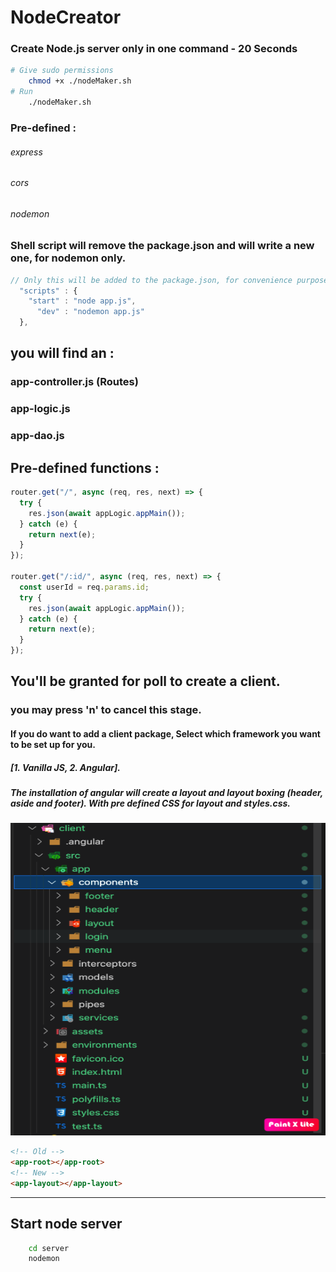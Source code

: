 # NodeCreator

### Create Node.js server only in one command - 20 Seconds

```sh
# Give sudo permissions
    chmod +x ./nodeMaker.sh
# Run
    ./nodeMaker.sh
```

### Pre-defined :

###### express

###### cors

###### nodemon

### Shell script will remove the package.json and will write a new one, for nodemon only.

```js
// Only this will be added to the package.json, for convenience purposes.
  "scripts" : {
    "start" : "node app.js",
      "dev" : "nodemon app.js"
  },
```

## you will find an :

### app-controller.js (Routes)

### app-logic.js

### app-dao.js

## Pre-defined functions :

```js
router.get("/", async (req, res, next) => {
  try {
    res.json(await appLogic.appMain());
  } catch (e) {
    return next(e);
  }
});

router.get("/:id/", async (req, res, next) => {
  const userId = req.params.id;
  try {
    res.json(await appLogic.appMain());
  } catch (e) {
    return next(e);
  }
});
```

## You'll be granted for poll to create a client.

### you may press 'n' to cancel this stage.

#### If you do want to add a client package, Select which framework you want to be set up for you.

##### [1. Vanilla JS, 2. Angular].

##### The installation of angular will create a layout and layout boxing (header, aside and footer). With pre defined CSS for layout and styles.css.

<img src="images/Untitled 3.png" width="100%" height="500">

```html
<!-- Old -->
<app-root></app-root>
<!-- New -->
<app-layout></app-layout>
```

---

## Start node server

```sh
    cd server
    nodemon
```
